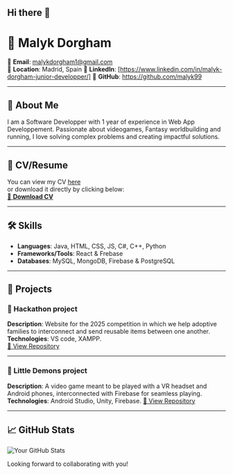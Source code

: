 ## Hi there 👋
# 💼 Malyk Dorgham


📧 **Email**: malykdorgham1@gmail.com  
📍 **Location**: Madrid, Spain
🔗 **LinkedIn**: [https://www.linkedin.com/in/malyk-dorgham-junior-developper/]
🐙 **GitHub**: https://github.com/malyk99

---

## 📝 About Me

I am a Software Developper with 1 year of experience in Web App Developpement. Passionate about videogames, Fantasy worldbuilding and running, I love solving complex problems and creating impactful solutions.

---

## 📂 CV/Resume

You can view my CV [here](https://github.com/Malyk99/malyk99/blob/main/MalykDorghamCV.pdf)  
or download it directly by clicking below:  
[📄 **Download CV**](https://github.com/Malyk99/malyk99/blob/main/MalykDorghamCV.pdf)


---

## 🛠️ Skills

- **Languages**: Java, HTML, CSS, JS, C#, C++, Python  
- **Frameworks/Tools**: React & Frebase
- **Databases**: MySQL, MongoDB, Firebase & PostgreSQL 

---

## 🌟 Projects

### 🚀 Hackathon project
**Description**: Website for the 2025 competition in which we help adoptive families to interconnect and send reusable items between one another. 
**Technologies**: VS code, XAMPP.  
[🔗 View Repository](https://github.com/Malyk99/PolarisWeb)

---

### 🚀 Little Demons project
**Description**: A video game meant to be played with a VR headset and Android phones, interconnected with Firebase for seamless playing. 
**Technologies**: Android Studio, Unity, Firebase.
[🔗 View Repository](https://github.com/malyk99/TFGVR)

---

## 📈 GitHub Stats

![Your GitHub Stats](https://github-readme-stats.vercel.app/api?username=malyk99&show_icons=true&theme=radical)

Looking forward to collaborating with you!
